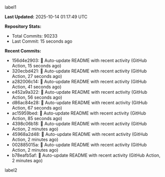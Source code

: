 
label1 
<!-- ACTIVITY_START -->
**Last Updated:** 2025-10-14 01:17:49 UTC

**Repository Stats:**
- Total Commits: 90233
- Last Commit: 15 seconds ago

**Recent Commits:**
- 156d4e2903: 🤖 Auto-update README with recent activity (GitHub Action, 15 seconds ago)
- 320ecbd421: 🤖 Auto-update README with recent activity (GitHub Action, 27 seconds ago)
- a282006c14: 🤖 Auto-update README with recent activity (GitHub Action, 41 seconds ago)
- e452a9a322: 🤖 Auto-update README with recent activity (GitHub Action, 56 seconds ago)
- d86ac84e28: 🤖 Auto-update README with recent activity (GitHub Action, 67 seconds ago)
- ac15959bed: 🤖 Auto-update README with recent activity (GitHub Action, 85 seconds ago)
- 4398c06b18: 🤖 Auto-update README with recent activity (GitHub Action, 2 minutes ago)
- 45968a2d48: 🤖 Auto-update README with recent activity (GitHub Action, 2 minutes ago)
- 002885015a: 🤖 Auto-update README with recent activity (GitHub Action, 2 minutes ago)
- b78eafb5af: 🤖 Auto-update README with recent activity (GitHub Action, 2 minutes ago)
<!-- ACTIVITY_END -->

label2
